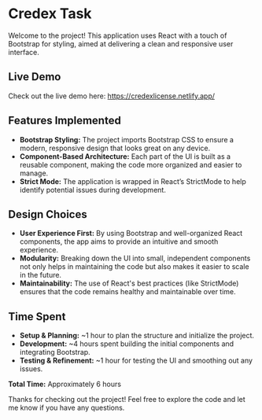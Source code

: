 # Credex Task

Welcome to the project! This application uses React with a touch of Bootstrap for styling, aimed at delivering a clean and responsive user interface.

## Live Demo

Check out the live demo here: https://credexlicense.netlify.app/

## Features Implemented

- **Bootstrap Styling:** The project imports Bootstrap CSS to ensure a modern, responsive design that looks great on any device.
- **Component-Based Architecture:** Each part of the UI is built as a reusable component, making the code more organized and easier to manage.
- **Strict Mode:** The application is wrapped in React’s StrictMode to help identify potential issues during development.

## Design Choices

- **User Experience First:** By using Bootstrap and well-organized React components, the app aims to provide an intuitive and smooth experience.
- **Modularity:** Breaking down the UI into small, independent components not only helps in maintaining the code but also makes it easier to scale in the future.
- **Maintainability:** The use of React's best practices (like StrictMode) ensures that the code remains healthy and maintainable over time.

## Time Spent

- **Setup & Planning:** ~1 hour to plan the structure and initialize the project.
- **Development:** ~4 hours spent building the initial components and integrating Bootstrap.
- **Testing & Refinement:** ~1 hour for testing the UI and smoothing out any issues.

**Total Time:** Approximately 6 hours

Thanks for checking out the project! Feel free to explore the code and let me know if you have any questions.
